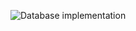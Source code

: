 ![Database implementation](https://github.com/MIABIS/miabis/blob/master/machinereadableimplementation/databaseimplementation/ERD-MIABIS.png)